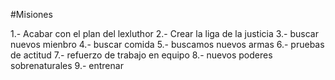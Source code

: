 
#Misiones

1.- Acabar con el plan del lexluthor
2.-  Crear la liga de la justicia
3.-  buscar nuevos mienbro
4.-  buscar comida
5.- buscamos nuevos armas
6.- pruebas de actitud
7.- refuerzo de trabajo en equipo
8.- nuevos poderes sobrenaturales
9.- entrenar